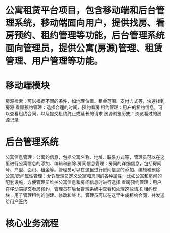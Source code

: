 # 公寓租赁平台项目，包含移动端和后台管理系统，移动端面向用户，提供找房、看房预约、租约管理等功能，后台管理系统面向管理员，提供公寓(房源)管理、租赁管理、用户管理等功能。

# 移动端模块
房源检索：可以根据不同的条件，如地理位置、租金范围、支付方式等，快速找到房源
看房预约管理：选择合适的时间，预约看房
租约管理：用户的租约信息，可以查看租约合同，以及提交租约终止或延长的请求
房源浏览历史：浏览看过的房源记录

# 后台管理系统
公寓信息管理：公寓的信息，包括公寓名称、地址、联系方式等，管理员可以在这里进行公寓信息的添加、编辑和删除
房间信息管理：房间的详细信息，包括房间号、户型、面积、租金等。管理员可以在这里进行房间信息的添加、编辑和删除
公寓/房间属性管理：允许管理员定义公寓和房间的各种属性，比如公寓和房间的配套设施，方便管理员维护公寓信息和房间信息时进行选择
看房预约管理：用户在移动端提交看房预约，管理员在后台管理系统中查看和处理这些请求
租约模块：用于管理租约的创建、修改和终止。管理员可以在这里生成租约合同，并发送给用户签约

# 核心业务流程
